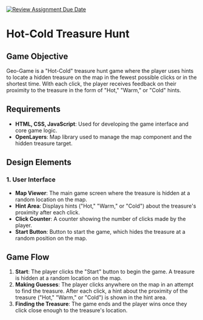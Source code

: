 [![Review Assignment Due Date](https://classroom.github.com/assets/deadline-readme-button-22041afd0340ce965d47ae6ef1cefeee28c7c493a6346c4f15d667ab976d596c.svg)](https://classroom.github.com/a/ATV5e7Id)
# Hot-Cold Treasure Hunt

## Game Objective
Geo-Game is a "Hot-Cold" treasure hunt game where the player uses hints to locate a hidden treasure on the map in the fewest possible clicks or in the shortest time. With each click, the player receives feedback on their proximity to the treasure in the form of "Hot," "Warm," or "Cold" hints.

## Requirements
- **HTML, CSS, JavaScript**: Used for developing the game interface and core game logic.
- **OpenLayers**: Map library used to manage the map component and the hidden treasure target.

## Design Elements

### 1. User Interface
- **Map Viewer**: The main game screen where the treasure is hidden at a random location on the map.
- **Hint Area**: Displays hints ("Hot," "Warm," or "Cold") about the treasure's proximity after each click.
- **Click Counter**: A counter showing the number of clicks made by the player.
- **Start Button**: Button to start the game, which hides the treasure at a random position on the map.

## Game Flow

1. **Start**: The player clicks the "Start" button to begin the game. A treasure is hidden at a random location on the map.
2. **Making Guesses**: The player clicks anywhere on the map in an attempt to find the treasure. After each click, a hint about the proximity of the treasure ("Hot," "Warm," or "Cold") is shown in the hint area.
3. **Finding the Treasure**: The game ends and the player wins once they click close enough to the treasure's location.

